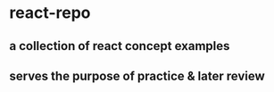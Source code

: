 # react-repo

## a collection of react concept examples

## serves the purpose of practice & later review
